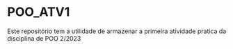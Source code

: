 # POO_ATV1
Este repositório tem a utilidade de armazenar a primeira atividade pratica da disciplina de POO 2/2023
